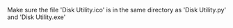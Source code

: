 Make sure the file 'Disk Utility.ico' is in the same directory as 'Disk Utility.py' and 'Disk Utility.exe'
